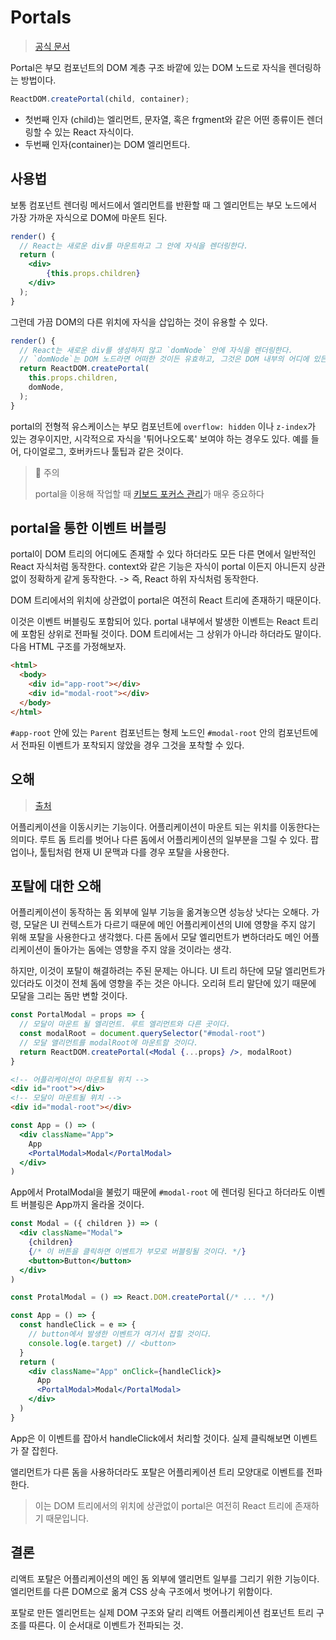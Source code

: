 # Portals

> [공식 문서](https://ko.legacy.reactjs.org/docs/portals.html)

Portal은 부모 컴포넌트의 DOM 계층 구조 바깥에 있는 DOM 노드로 자식을 렌더링하는 방법이다.

```js
ReactDOM.createPortal(child, container);
```

- 첫번째 인자 (child)는 엘리먼트, 문자열, 혹은 frgment와 같은 어떤 종류이든 렌더링할 수 있는 React 자식이다.
- 두번째 인자(container)는 DOM 엘리먼트다.

## 사용법

보통 컴포넌트 렌더링 메서드에서 엘리먼트를 반환할 때 그 엘리먼트는 부모 노드에서 가장 가까운 자식으로 DOM에 마운트 된다.

```jsx
render() {
  // React는 새로운 div를 마운트하고 그 안에 자식을 렌더링한다.
  return (
    <div>
    	{this.props.children}
    </div>
  );
}
```

그런데 가끔 DOM의 다른 위치에 자식을 삽입하는 것이 유용할 수 있다.

```jsx
render() {
  // React는 새로운 div를 생성하지 않고 `domNode` 안에 자식을 렌더링한다.
  // `domNode`는 DOM 노드라면 어떠한 것이든 유효하고, 그것은 DOM 내부의 어디에 있든지 상관 없다.
  return ReactDOM.createPortal(
  	this.props.children,
    domNode,
  );
}
```

portal의 전형적 유스케이스는 부모 컴포넌트에 `overflow: hidden` 이나 `z-index`가 있는 경우이지만, 시각적으로 자식을 '튀어나오도록' 보여야 하는 경우도 있다. 예를 들어, 다이얼로그, 호버카드나 툴팁과 같은 것이다.

> 📌 주의
>
> portal을 이용해 작업할 때 [키보드 포커스 관리](https://ko.legacy.reactjs.org/docs/accessibility.html#programmatically-managing-focus)가 매우 중요하다

## portal을 통한 이벤트 버블링

portal이 DOM 트리의 어디에도 존재할 수 있다 하더라도 모든 다른 면에서 일반적인 React 자식처럼 동작한다. context와 같은 기능은 자식이 portal 이든지 아니든지 상관 없이 정확하게 같게 동작한다. -> 즉, React 하위 자식처럼 동작한다.

DOM 트리에서의 위치에 상관없이 portal은 여전히 React 트리에 존재하기 때문이다.

이것은 이벤트 버블링도 포함되어 있다. portal 내부에서 발생한 이벤트는 React 트리에 포함된 상위로 전파될 것이다. DOM 트리에서는 그 상위가 아니라 하더라도 말이다. 다음 HTML 구조를 가정해보자.

```html
<html>
  <body>
    <div id="app-root"></div>
    <div id="modal-root"></div>
  </body>
</html>
```

`#app-root` 안에 있는 `Parent` 컴포넌트는 형제 노드인 `#modal-root` 안의 컴포넌트에서 전파된 이벤트가 포착되지 않았을 경우 그것을 포착할 수 있다.

## 오해

> [출처](https://jeonghwan-kim.github.io/2022/06/02/react-portal)

어플리케이션을 이동시키는 기능이다. 어플리케이션이 마운트 되는 위치를 이동한다는 의미다. 루트 돔 트리를 벗어나 다른 돔에서 어플리케이션의 일부분을 그릴 수 있다. 팝업이나, 툴팁처럼 현재 UI 문맥과 다를 경우 포탈을 사용한다.

## 포탈에 대한 오해

어플리케이션이 동작하는 돔 외부에 일부 기능을 옮겨놓으면 성능상 낫다는 오해다. 가령, 모달은 UI 컨텍스트가 다르기 때문에 메인 어플리케이션의 UI에 영향을 주지 않기 위해 포탈을 사용한다고 생각했다. 다른 돔에서 모달 엘리먼트가 변하더라도 메인 어플리케이션이 돌아가는 돔에는 영향을 주지 않을 것이라는 생각.

하지만, 이것이 포탈이 해결하려는 주된 문제는 아니다. UI 트리 하단에 모달 엘리먼트가 있더라도 이것이 전체 돔에 영향을 주는 것은 아니다. 오리혀 트리 말단에 있기 때문에 모달을 그리는 돔만 변할 것이다.

```jsx
const PortalModal = props => {
  // 모달이 마운트 될 엘리먼트. 루트 엘리먼트와 다른 곳이다.
  const modalRoot = document.querySelector("#modal-root")
  // 모달 앨리먼트를 modalRoot에 마운트할 것이다.
  return ReactDOM.createPortal(<Modal {...props} />, modalRoot)
}
```

```html
<!-- 어플리케이션이 마운트될 위치 -->
<div id="root"></div>
<!-- 모달이 마운트될 위치 -->
<div id="modal-root"></div>
```

```jsx
const App = () => (
  <div className="App">
    App
    <PortalModal>Modal</PortalModal>
  </div>
)
```

App에서 ProtalModal을 불렀기 때문에 `#modal-root` 에 렌더링 된다고 하더라도 이벤트 버블링은 App까지 올라올 것이다.

```jsx
const Modal = ({ children }) => (
  <div className="Modal">
    {children}
    {/* 이 버튼을 클릭하면 이벤트가 부모로 버블링될 것이다. */}
    <button>Button</button>
  </div>
)

const ProtalModal = () => React.DOM.createPortal(/* ... */)

const App = () => {
  const handleClick = e => {
    // button에서 발생한 이벤트가 여기서 잡힐 것이다.
    console.log(e.target) // <button>
  }
  return (
    <div className="App" onClick={handleClick}>
      App
      <PortalModal>Modal</PortalModal>
    </div>
  )
}
```

App은 이 이벤트를 잡아서 handleClick에서 처리할 것이다. 실제 클릭해보면 이벤트가 잘 잡힌다.

앨리먼트가 다른 돔을 사용하더라도 포탈은 어플리케이션 트리 모양대로 이벤트를 전파한다.

> 이는 DOM 트리에서의 위치에 상관없이 portal은 여전히 React 트리에 존재하기 때문입니다.

## 결론

리액트 포탈은 어플리케이션의 메인 돔 외부에 앨리먼트 일부를 그리기 위한 기능이다. 엘리먼트를 다른 DOM으로 옮겨 CSS 상속 구조에서 벗어나기 위함이다.

포탈로 만든 엘리먼트는 실제 DOM 구조와 달리 리액트 어플리케이션 컴포넌트 트리 구조를 따른다. 이 순서대로 이벤트가 전파되는 것.